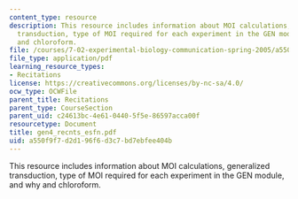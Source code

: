 ```yaml
---
content_type: resource
description: This resource includes information about MOI calculations, generalized
  transduction, type of MOI required for each experiment in the GEN module, and why
  and chloroform.
file: /courses/7-02-experimental-biology-communication-spring-2005/a550f9f7d2d196f6d3c7bd7ebfee404b_gen4_recnts_esfn.pdf
file_type: application/pdf
learning_resource_types:
- Recitations
license: https://creativecommons.org/licenses/by-nc-sa/4.0/
ocw_type: OCWFile
parent_title: Recitations
parent_type: CourseSection
parent_uid: c24613bc-4e61-0440-5f5e-86597acca00f
resourcetype: Document
title: gen4_recnts_esfn.pdf
uid: a550f9f7-d2d1-96f6-d3c7-bd7ebfee404b
---
```

This resource includes information about MOI calculations, generalized transduction, type of MOI required for each experiment in the GEN module, and why and chloroform.